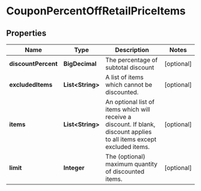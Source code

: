 

# CouponPercentOffRetailPriceItems


## Properties

| Name | Type | Description | Notes |
|------------ | ------------- | ------------- | -------------|
|**discountPercent** | **BigDecimal** | The percentage of subtotal discount |  [optional] |
|**excludedItems** | **List&lt;String&gt;** | A list of items which cannot be discounted. |  [optional] |
|**items** | **List&lt;String&gt;** | An optional list of items which will receive a discount.  If blank, discount applies to all items except excluded items. |  [optional] |
|**limit** | **Integer** | The (optional) maximum quantity of discounted items. |  [optional] |




